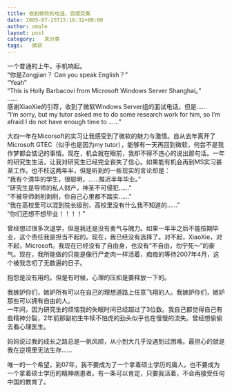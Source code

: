 ```yaml
---
title: 收到微软的电话，百感交集
date: 2005-07-25T15:16:32+00:00
author: omale
layout: post
category:   未分类
tags:   微软
---
```

一个普通的上午。手机响起。  
“你是Zongjian？ Can you speak English？”  
“Yeah”  
“This is Holly Barbacovi from Microsoft Windows Server Shanghai。”  
……  
感谢XiaoXie的引荐，收到了微软Windows Server组的面试电话。但是……  
“I&#8217;m sorry, but my tutor asked me to do some research work for him, so I&#8217;m afraid I do not have enough time to ……”

大四一年在Micorsoft的实习让我感受到了微软的魅力与激情。自从去年离开了Microsoft GTEC（似乎也是因为my tutor），能够有一天再回到微软，何尝不是我作梦都会惦记的事情。现在，机会就在眼前，我却不得不违心的说出那句话。一年的研究生生活，让我对研究生已经完全丧失了信心。如果能有机会再到MS实习甚至工作。也不枉这两年半，但是听到的一些现实的言论却是：  
“我有个清华的学生，很聪明，……推迟半年毕业。”  
“研究生是导师的私人财产，神圣不可侵犯……”  
“不被导师剥削剥削，你自己心里都不踏实……”  
“我在高校里可以混到院长级别，高校里没有什么我不知道的……”  
“你们还想不想毕业！！！！”

曾经想过很多次退学，但是我还是没有勇气与魄力。如果一年半之后不能按期毕业，这个责任我是担当不起的。现在，我已经没有选择了。对不起，XiaoXie，对不起，Microsoft。我现在已经没有了自由身，也没有“不自由，勿宁死～”的豪气。现在，我所能做的只能是像行尸走肉一样活着，痴痴的等待2007年4月，这个被我念叨了无数遍的日子。

抱怨是没有用的。但是有时候，心理的压抑是要释放一下的。

我嫉妒你们，嫉妒所有可以在自己的理想道路上任意飞翔的人。我嫉妒你们，嫉妒那些可以拥有自由的人。  
一年间，因为研究生的烦恼我的失眠时间已经超过了3位数。我自己都觉得自己有些精神分裂，2年前那副初生牛犊不怕虎的劲头似乎也在慢慢的流失。曾经想偷偷去看心理医生。

妈妈说过我的成长之路总是一帆风顺，从小到大几乎没遇到过困难。最担心的就是我在逆境里无法生存……

唯一的一个希望，到07年，我不要成为了一个拿着硕士学历的庸人，也不要成为一个拿着硕士学历的精神病患者。有一条可以肯定，只要我活着，不会再接受任何中国的教育了。